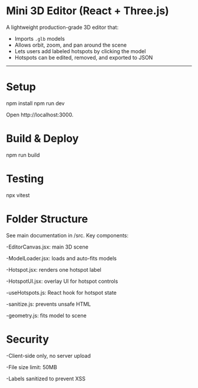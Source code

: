 # Mini 3D Editor (React + Three.js)

A lightweight production-grade 3D editor that:

- Imports `.glb` models
- Allows orbit, zoom, and pan around the scene
- Lets users add labeled hotspots by clicking the model
- Hotspots can be edited, removed, and exported to JSON


---


# Setup

npm install
npm run dev

Open http://localhost:3000.

# Build & Deploy

npm run build


# Testing

npx vitest

# Folder Structure

See main documentation in /src. Key components:

-EditorCanvas.jsx: main 3D scene

-ModelLoader.jsx: loads and auto-fits models

-Hotspot.jsx: renders one hotspot label

-HotspotUI.jsx: overlay UI for hotspot controls

-useHotspots.js: React hook for hotspot state

-sanitize.js: prevents unsafe HTML

-geometry.js: fits model to scene

# Security

-Client-side only, no server upload

-File size limit: 50MB

-Labels sanitized to prevent XSS
